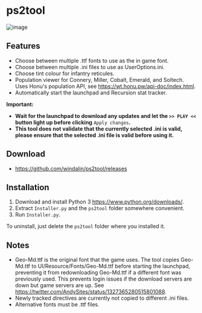 # ps2tool

![image](https://user-images.githubusercontent.com/45084896/165137417-92845c92-a44d-4a3d-ac45-e6991e88c14f.png)

## Features
- Choose between multiple .ttf fonts to use as the in game font.
- Choose between multiple .ini files to use as UserOptions.ini.
- Choose tint colour for infantry reticules.
- Population viewer for Connery, Miller, Cobalt, Emerald, and Soltech.  Uses Honu's population API, see https://wt.honu.pw/api-doc/index.html.
- Automatically start the launchpad and Recursion stat tracker.

**Important:**
- **Wait for the launchpad to download any updates and let the `>> PLAY <<` button light up before clicking** `Apply changes`**.**  
- **This tool does not validate that the currently selected .ini is valid, please ensure that the selected .ini file is valid before using it.**

## Download
- https://github.com/windalin/ps2tool/releases

## Installation
1. Download and install Python 3 https://www.python.org/downloads/.
2. Extract `Installer.py` and the `ps2tool` folder somewhere convenient.
3. Run `Installer.py`.

To uninstall, just delete the `ps2tool` folder where you installed it.

## Notes
- Geo-Md.ttf is the original font that the game uses.  The tool copies Geo-Md.ttf to UI/Resource/Fonts/Geo-Md.ttf before starting the launchpad, preventing it from redownloading Geo-Md.ttf if a different font was previously used.  This prevents login issues if the download servers are down but game servers are up.  See https://twitter.com/AndySites/status/1327365280515801088.
- Newly tracked directives are currently not copied to different .ini files.
- Alternative fonts must be .ttf files.
